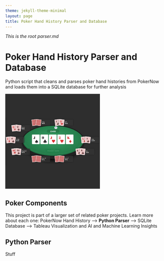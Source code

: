 ```yaml
---
theme: jekyll-theme-minimal
layout: page
title: Poker Hand History Parser and Database
---
```

*This is the root parser.md*

# Poker Hand History Parser and Database
Python script that cleans and parses poker hand histories from PokerNow and loads them into a SQLite database for further analysis

<img src="images/poker.png" alt="Poker screenshot" width="300" height="300">


## Poker Components

This project is part of a larger set of related poker projects. Learn more about each one:
PokerNow Hand History --> **Python Parser** --> SQLite Database --> Tableau Visualization and AI and Machine Learning Insights

## Python Parser

Stuff
